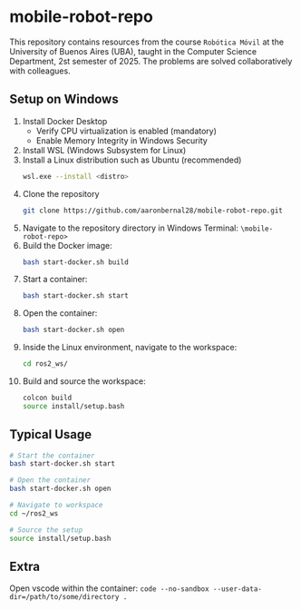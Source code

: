 # mobile-robot-repo

This repository contains resources from the course `Robótica Móvil` at the University of Buenos Aires (UBA), taught in the Computer Science Department, 2st semester of 2025. The problems are solved collaboratively with colleagues.

## Setup on Windows

1. Install Docker Desktop
    - Verify CPU virtualization is enabled (mandatory)
    - Enable Memory Integrity in Windows Security
2. Install WSL (Windows Subsystem for Linux)
3. Install a Linux distribution such as Ubuntu (recommended)
    ```bash
    wsl.exe --install <distro>
    ```
4. Clone the repository
    ```bash
    git clone https://github.com/aaronbernal28/mobile-robot-repo.git
    ```
5. Navigate to the repository directory in Windows Terminal: ```\mobile-robot-repo>```
6. Build the Docker image:
    ```bash
    bash start-docker.sh build
    ```
7. Start a container:
    ```bash
    bash start-docker.sh start
    ```
8. Open the container:
    ```bash
    bash start-docker.sh open
    ```
9. Inside the Linux environment, navigate to the workspace:
    ```bash
    cd ros2_ws/
    ```
10. Build and source the workspace:
     ```bash
     colcon build
     source install/setup.bash
     ```

## Typical Usage

```bash
# Start the container
bash start-docker.sh start

# Open the container
bash start-docker.sh open

# Navigate to workspace
cd ~/ros2_ws

# Source the setup
source install/setup.bash
```

## Extra
Open vscode within the container:
`code --no-sandbox --user-data-dir=/path/to/some/directory .`
